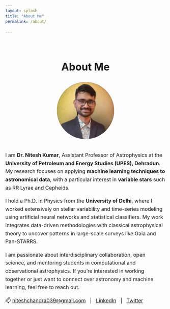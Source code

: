 ```yaml
---
layout: splash 
title: "About Me"
permalink: /about/

---
```


<br>

<div class="page__content" style="font-size: 16px; line-height: 1.6;">

<h1 style="text-align: center;">About Me</h1>

<p style="text-align: center;">
  <img src="/nitesh.jpeg" alt="Nitesh Kumar" width="180" height="180" style="border-radius: 50%; margin-bottom: 15px;" />
</p>


<p>
I am <strong>Dr. Nitesh Kumar</strong>, Assistant Professor of Astrophysics at the <strong>University of Petroleum and Energy Studies (UPES), Dehradun</strong>.
My research focuses on applying <strong>machine learning techniques to astronomical data</strong>, with a particular interest in <strong>variable stars</strong> such as RR Lyrae and Cepheids.
</p>

<p>
I hold a Ph.D. in Physics from the <strong>University of Delhi</strong>, where I worked extensively on stellar variability and time-series modeling using artificial neural networks and statistical classifiers.
My work integrates data-driven methodologies with classical astrophysical theory to uncover patterns in large-scale surveys like Gaia and Pan-STARRS.
</p>

<p>
I am passionate about interdisciplinary collaboration, open science, and mentoring students in computational and observational astrophysics. If you’re interested in working together or just want to connect over astronomy and machine learning, feel free to reach out.
</p>

<p>
📫 <a href="mailto:niteshchandra039@gmail.com">niteshchandra039@gmail.com</a> &nbsp; | &nbsp;
<a href="http://www.linkedin.com/in/astro-nitesh" target="_blank">LinkedIn</a> &nbsp; | &nbsp;
<a href="http://www.twitter.com/astro_nitesh" target="_blank">Twitter</a>
</p>

</div>
